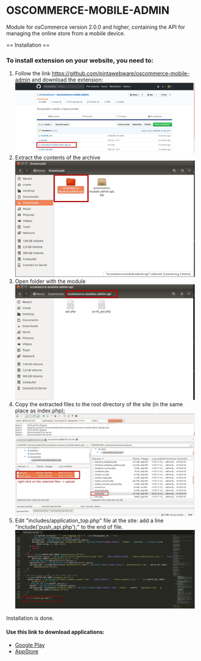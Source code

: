 OSCOMMERCE-MOBILE-ADMIN 
=======================

Module for osCommerce version 2.0.0 and higher, containing the API for managing the online store from a mobile device.

== Installation ==

### To install extension on your website, you need to:

1. Follow the link https://github.com/pintawebware/oscommerce-mobile-admin and download the extension:
![step 1](./Resource/img/1.png)
2. Extract the contents of the archive
![step 2](./Resource/img/2.png)
3. Open folder with the module
![step 3](./Resource/img/3.png)
4. Copy the extracted files to the root directory of the site (in the same place as index.php);
![step 4](./Resource/img/4.png)
5. Edit "includes/application_top.php" file at the site: add a line "include('push_api.php');" to the end of file.
![step 5](./Resource/img/5.png)

Installation is done.

#### Use this link to download applications:
* [Google Play](https://play.google.com/store/apps/details?id=com.pinta.oscommerce.oscommercemobileadmin)
* [AppStore](https://itunes.apple.com/ua/app/oscommerce-mobile-admin/id1264528368?l=ru&mt=8)
